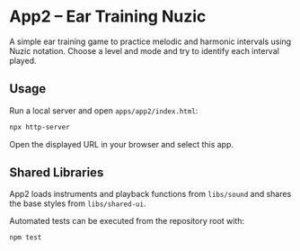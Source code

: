# App2 – Ear Training Nuzic

A simple ear training game to practice melodic and harmonic intervals using Nuzic notation. Choose a level and mode and try to identify each interval played.

## Usage

Run a local server and open `apps/app2/index.html`:

```bash
npx http-server
```

Open the displayed URL in your browser and select this app.

## Shared Libraries

App2 loads instruments and playback functions from `libs/sound` and shares the base styles from `libs/shared-ui`.

Automated tests can be executed from the repository root with:

```bash
npm test
```
